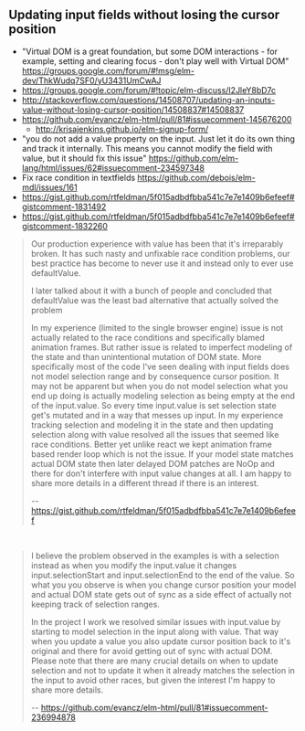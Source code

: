 
## Updating input fields without losing the cursor position

- "Virtual DOM is a great foundation, but some DOM interactions - for example, setting and clearing focus - don't play well with Virtual DOM" https://groups.google.com/forum/#!msg/elm-dev/ThkWudq7SF0/yU3431UmCwAJ
- https://groups.google.com/forum/#!topic/elm-discuss/I2JleY8bD7c
- http://stackoverflow.com/questions/14508707/updating-an-inputs-value-without-losing-cursor-position/14508837#14508837
- https://github.com/evancz/elm-html/pull/81#issuecomment-145676200
  - http://krisajenkins.github.io/elm-signup-form/
- "you do not add a value property on the input. Just let it do its own thing and track it internally. This means you cannot modify the field with value, but it should fix this issue" https://github.com/elm-lang/html/issues/62#issuecomment-234597348
- Fix race condition in textfields https://github.com/debois/elm-mdl/issues/161
- https://gist.github.com/rtfeldman/5f015adbdfbba541c7e7e1409b6efeef#gistcomment-1831492
- https://gist.github.com/rtfeldman/5f015adbdfbba541c7e7e1409b6efeef#gistcomment-1832260

>Our production experience with value has been that it's irreparably broken. It has such nasty and unfixable race condition problems, our best practice has become to never use it and instead only to ever use defaultValue.
>
>I later talked about it with a bunch of people and concluded that defaultValue was the least bad alternative that actually solved the problem
>
>In my experience (limited to the single browser engine) issue is not actually related to the race conditions and specifically blamed animation frames. But rather issue is related to imperfect modeling of the state and than unintentional mutation of DOM state. More specifically most of the code I've seen dealing with input fields does not model selection range and by consequence cursor position. It may not be apparent but when you do not model selection what you end up doing is actually modeling selection as being empty at the end of the input.value. So every time input.value is set selection state get's mutated and in a way that messes up input. In my experience tracking selection and modeling it in the state and then updating selection along with value resolved all the issues that seemed like race conditions. Better yet unlike react we kept animation frame based render loop which is not the issue. If your model state matches actual DOM state then later delayed DOM patches are NoOp and there for don't interfere with input value changes at all. I am happy to share more details in a different thread if there is an interest.
>
>-- https://gist.github.com/rtfeldman/5f015adbdfbba541c7e7e1409b6efeef

<br>

>I believe the problem observed in the examples is with a selection instead as when you modify the input.value it changes input.selectionStart and input.selectionEnd to the end of the value. So what you you observe is when you change cursor position your model and actual DOM state gets out of sync as a side effect of actually not keeping track of selection ranges.
>
>In the project I work we resolved similar issues with input.value by starting to model selection in the input along with value. That way when you update a value you also update cursor position back to it's original and there for avoid getting out of sync with actual DOM. Please note that there are many crucial details on when to update selection and not to update it when it already matches the selection in the input to avoid other races, but given the interest I'm happy to share more details.
>
>-- https://github.com/evancz/elm-html/pull/81#issuecomment-236994878
